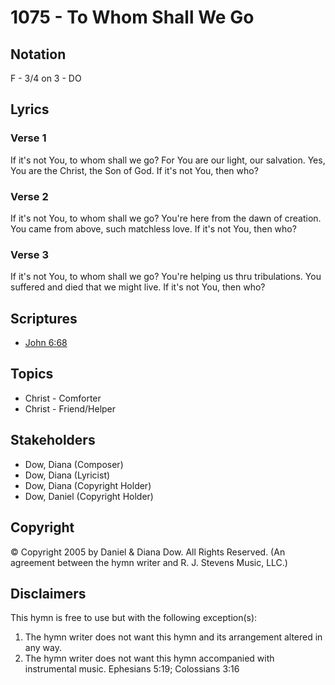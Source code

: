 # 1075 - To Whom Shall We Go

## Notation

F - 3/4 on 3 - DO

## Lyrics

### Verse 1

If it's not You, to whom shall we go? For You are our light, our salvation. Yes, You are the Christ, the Son of God. If it's not You, then who?

### Verse 2

If it's not You, to whom shall we go? You're here from the dawn of creation. You came from above, such matchless love. If it's not You, then who?

### Verse 3

If it's not You, to whom shall we go? You're helping us thru tribulations. You suffered and died that we might live. If it's not You, then who?


## Scriptures

- [John 6:68](https://www.biblegateway.com/passage/?search=John%206%3A68)

## Topics

- Christ - Comforter
- Christ - Friend/Helper

## Stakeholders

- Dow, Diana (Composer)
- Dow, Diana (Lyricist)
- Dow, Diana (Copyright Holder)
- Dow, Daniel (Copyright Holder)

## Copyright

© Copyright 2005 by Daniel & Diana Dow. All Rights Reserved.
(An agreement between the hymn writer and R. J. Stevens Music, LLC.)

## Disclaimers

This hymn is free to use but with the following exception(s):
1. The hymn writer does not want this hymn and its arrangement altered in any way.
2. The hymn writer does not want this hymn accompanied with instrumental music.
Ephesians 5:19; Colossians 3:16

